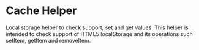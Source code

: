 # Cache Helper
Local storage helper to check support, set and get values. This helper is intended to check support of HTML5 localStorage and its operations such setItem, getItem and removeItem.

